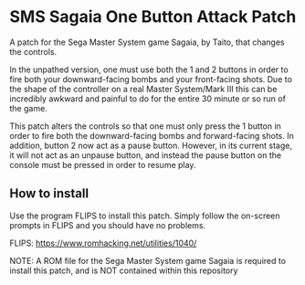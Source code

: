# SMS Sagaia One Button Attack Patch
A patch for the Sega Master System game Sagaia, by Taito, that changes the controls.

In the unpathed version, one must use both the 1 and 2 buttons in order to fire both your
downward-facing bombs and your front-facing shots. Due to the shape of the controller on
a real Master System/Mark III this can be incredibly awkward and painful to do for the entire
30 minute or so run of the game. 

This patch alters the controls so that one must only press the 1 button in order to fire both
the downward-facing bombs and forward-facing shots. In addition, button 2 now act as a pause
button. However, in its current stage, it will not act as an unpause button, and instead the 
pause button on the console must be pressed in order to resume play. 

## How to install
Use the program FLIPS to install this patch. Simply follow the on-screen prompts in FLIPS and you should have no problems.

FLIPS: https://www.romhacking.net/utilities/1040/

NOTE: A ROM file for the Sega Master System game Sagaia is required
to install this patch, and is NOT contained within this repository

